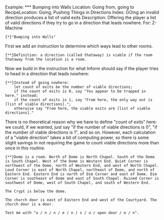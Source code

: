 Example: *** Bumping into Walls
Location: Going from, going to
RecipeLocation: Going, Pushing Things in Directions
Index: GOing an invalid direction produces a list of valid exits
Description: Offering the player a list of valid directions if they try to go in a direction that leads nowhere.
For: Z-Machine

  

``` inform7
{*}"Bumping into Walls"
```

  
First we add an instruction to determine which ways lead to other rooms.

  

``` inform7
{**}Definition: a direction (called thataway) is viable if the room thataway from the location is a room.
```

  
Now we build in the instruction for what Inform should say if the player tries to head in a direction that leads nowhere:

  

``` inform7
{**}Instead of going nowhere:
	let count of exits be the number of viable directions;
	if the count of exits is 0, say "You appear to be trapped in here." instead;
	if the count of exits is 1, say "From here, the only way out is [list of viable directions].";
	otherwise say "From here, the viable exits are [list of viable directions]."
```

  
There is no theoretical reason why we have to define "count of exits" here: we could, if we wanted, just say "if the number of viable directions is 0", "if the number of viable directions is 1", and so on. However, each calculation of a "viable direction" takes a bit of computing power, so there is some slight savings in not requiring the game to count viable directions more than once in this routine.

  

``` inform7
{**}Dome is a room. North of Dome is North Chapel. South of the Dome is South Chapel. West of the Dome is Western End. Quiet Corner is northwest of the Dome, north of Western End, and west of North Chapel. Loud Corner is east of North Chapel, northeast of Dome, and north of Eastern End. Eastern End is north of Dim Corner and east of Dome. Dim Corner is southeast of Dome and east of South Chapel. Ruined Corner is southwest of Dome, west of South Chapel, and south of Western End.

The Crypt is below the dome.

The church door is east of Eastern End and west of the Courtyard. The church door is a door.

Test me with "u / n / n / e / n / s / u / open door / e / n".
```

